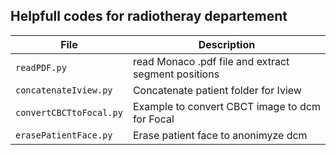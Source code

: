 
## Helpfull codes for radiotheray departement

| File                    | Description                                                        |
| ----------------------- | ------------------------------------------------------------------ |
| `readPDF.py`            | read Monaco .pdf file and extract segment positions                |
| `concatenateIview.py`   | Concatenate patient folder for Iview                               |
| `convertCBCTtoFocal.py` | Example to convert CBCT image to dcm for Focal                     |
| `erasePatientFace.py`   | Erase patient face to anonimyze dcm                                |

